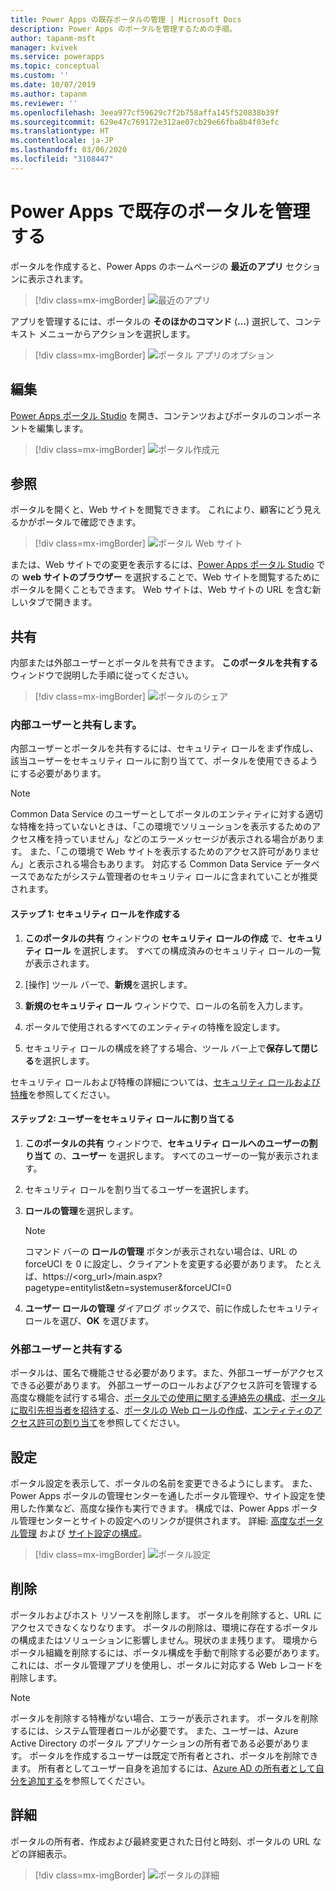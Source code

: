 ```yaml
---
title: Power Apps の既存ポータルの管理 | Microsoft Docs
description: Power Apps のポータルを管理するための手順。
author: tapanm-msft
manager: kvivek
ms.service: powerapps
ms.topic: conceptual
ms.custom: ''
ms.date: 10/07/2019
ms.author: tapanm
ms.reviewer: ''
ms.openlocfilehash: 3eea977cf59629c7f2b758affa145f520838b39f
ms.sourcegitcommit: 629e47c769172e312ae07cb29e66fba8b4f03efc
ms.translationtype: HT
ms.contentlocale: ja-JP
ms.lasthandoff: 03/06/2020
ms.locfileid: "3108447"
---
```

# <a name="manage-existing-portals-in-power-apps"></a>Power Apps で既存のポータルを管理する

ポータルを作成すると、Power Apps のホームページの **最近のアプリ** セクションに表示されます。

> [!div class=mx-imgBorder]
> ![最近のアプリ](media/recent-apps.png "最近のアプリ")  

アプリを管理するには、ポータルの **そのほかのコマンド** (**…**) 選択して、コンテキスト メニューからアクションを選択します。

> [!div class=mx-imgBorder]
> ![ポータル アプリのオプション](media/portal-app-options.png "ポータル アプリのオプション")  

## <a name="edit"></a>編集

[Power Apps ポータル Studio](portal-designer-anatomy.md) を開き、コンテンツおよびポータルのコンポーネントを編集します。  

> [!div class=mx-imgBorder]
> ![ポータル作成元](media/portal-maker.png "ポータル作成元")  

## <a name="browse"></a>参照

ポータルを開くと、Web サイトを閲覧できます。 これにより、顧客にどう見えるかがポータルで確認できます。

> [!div class=mx-imgBorder]
> ![ポータル Web サイト](media/portal-website.png "ポータル Web サイト")  

または、Web サイトでの変更を表示するには、[Power Apps ポータル Studio](portal-designer-anatomy.md) での  **ｗeb サイトのブラウザー** を選択することで、Web サイトを閲覧するためにポータルを開くこともできます。 Web サイトは、Web サイトの URL を含む新しいタブで開きます。

## <a name="share"></a>共有

内部または外部ユーザーとポータルを共有できます。 **このポータルを共有する** ウィンドウで説明した手順に従ってください。

> [!div class=mx-imgBorder]
> ![ポータルのシェア](media/share-portal.png "ポータルを共有する")  

### <a name="share-with-internal-users"></a>内部ユーザーと共有します。

内部ユーザーとポータルを共有するには、セキュリティ ロールをまず作成し、該当ユーザーをセキュリティ ロールに割り当てて、ポータルを使用できるようにする必要があります。

> [!NOTE]
> Common Data Service のユーザーとしてポータルのエンティティに対する適切な特権を持っていないときは、「この環境でソリューションを表示するためのアクセス権を持っていません」などのエラーメッセージが表示される場合があります。 また、「この環境で Web サイトを表示するためのアクセス許可がありません」と表示される場合もあります。 対応する Common Data Service データベースであなたがシステム管理者のセキュリティ ロールに含まれていことが推奨されます。

#### <a name="step-1-create-a-security-role"></a>ステップ 1: セキュリティ ロールを作成する

1.  **このポータルの共有** ウィンドウの **セキュリティ ロールの作成** で、**セキュリティ ロール** を選択します。 すべての構成済みのセキュリティ ロールの一覧が表示されます。

2.  [操作] ツール バーで、**新規**を選択します。

3.  **新規のセキュリティ ロール** ウィンドウで、ロールの名前を入力します。

4.  ポータルで使用されるすべてのエンティティの特権を設定します。

5.  セキュリティ ロールの構成を終了する場合、ツール バー上で**保存して閉じる**を選択します。

セキュリティ ロールおよび特権の詳細については、[セキュリティ ロールおよび特権](https://docs.microsoft.com/power-platform/admin/security-roles-privileges)を参照してください。

#### <a name="step-2-assign-users-to-the-security-role"></a>ステップ 2: ユーザーをセキュリティ ロールに割り当てる

1.  **このポータルの共有** ウィンドウで、**セキュリティ ロールへのユーザーの割り当て** の、**ユーザー** を選択します。 すべてのユーザーの一覧が表示されます。

2.  セキュリティ ロールを割り当てるユーザーを選択します。

3.  **ロールの管理**を選択します。

    > [!NOTE]
    > コマンド バーの **ロールの管理** ボタンが表示されない場合は、URL の forceUCI を 0 に設定し、クライアントを変更する必要があります。 たとえば、https://&lt;org\_url&gt;/main.aspx?pagetype=entitylist&etn=systemuser&forceUCI=0

4.  **ユーザー ロールの管理** ダイアログ ボックスで、前に作成したセキュリティ ロールを選び、**OK** を選びます。

### <a name="share-with-external-users"></a>外部ユーザーと共有する

ポータルは、匿名で機能させる必要があります。また、外部ユーザーがアクセスできる必要があります。 外部ユーザーのロールおよびアクセス許可を管理する高度な機能を試行する場合、[ポータルでの使用に関する連絡先の構成](configure/configure-contacts.md)、[ポータルに取引先担当者を招待する](configure/invite-contacts.md)、[ポータルの Web ロールの作成](configure/create-web-roles.md)、[エンティティのアクセス許可の割り当て](configure/assign-entity-permissions.md)を参照してください。  

## <a name="settings"></a>設定

ポータル設定を表示して、ポータルの名前を変更できるようにします。 また、Power Apps ポータルの管理センターを通したポータル管理や、サイト設定を使用した作業など、高度な操作も実行できます。 構成では、Power Apps ポータル管理センターとサイトの設定へのリンクが提供されます。 詳細: [高度なポータル管理](admin/admin-overview.md) および [サイト設定の構成](configure/configure-site-settings.md)。  

> [!div class=mx-imgBorder]
> ![ポータル設定](media/portal-settings.png "ポータル設定")  

## <a name="delete"></a>削除

ポータルおよびホスト リソースを削除します。 ポータルを削除すると、URL にアクセスできなくなりなります。 ポータルの削除は、環境に存在するポータルの構成またはソリューションに影響しません。現状のまま残ります。
環境からポータル組織を削除するには、ポータル構成を手動で削除する必要があります。 これには、ポータル管理アプリを使用し、ポータルに対応する Web レコードを削除します。

> [!NOTE]
> ポータルを削除する特権がない場合、エラーが表示されます。 ポータルを削除するには、システム管理者ロールが必要です。 また、ユーザーは、Azure Active Directory のポータル アプリケーションの所有者である必要があります。 ポータルを作成するユーザーは既定で所有者とされ、ポータルを削除できます。 所有者としてユーザー自身を追加するには、[Azure AD の所有者として自分を追加する](admin/admin-overview.md#add-yourself-as-an-owner-of-the-azure-ad-application)を参照してください。

## <a name="details"></a>詳細

ポータルの所有者、作成および最終変更された日付と時刻、ポータルの URL などの詳細表示。

> [!div class=mx-imgBorder]
> ![ポータルの詳細](media/portal-details.png "ポータルの詳細")  

